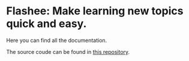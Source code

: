 # Flashee: Make learning new topics quick and easy.

Here you can find all the documentation.

The source coude can be found in [this repository](https://github.com/TheForgottened/flashee).